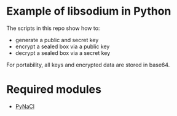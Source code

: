 # Example of libsodium in Python
The scripts in this repo show how to:
* generate a public and secret key
* encrypt a sealed box via a public key
* decrypt a sealed box via a secret key

For portability, all keys and encrypted data are stored in base64.

# Required modules
* [PyNaCl](https://github.com/pyca/pynacl)
